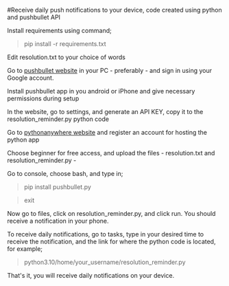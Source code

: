 #Receive daily push notifications to your device, code created using python and pushbullet API

Install requirements using command;

>pip install -r requirements.txt

Edit resolution.txt to your choice of words

Go to [pushbullet website](https://www.pushbullet.com/) in your PC - preferably - and sign in using your Google account.

Install pushbullet app in you android or iPhone and give necessary permissions during setup

In the website, go to settings, and generate an API KEY, copy it to the resolution_reminder.py python code

Go to [pythonanywhere website](https://www.pythonanywhere.com/) and register an account for hosting the python app

Choose beginner for free access, and upload the files - resolution.txt and resolution_reminder.py -

Go to console, choose bash, and type in;

>pip install pushbullet.py

>exit

Now go to files, click on resolution_reminder.py, and click run. You should receive a notification in your phone.

To receive daily notifications, go to tasks, type in your desired time to receive the notification, and the link for where the python code is located, for example;

>python3.10/home/your_username/resolution_reminder.py

That's it, you will receive daily notifications on your device.
